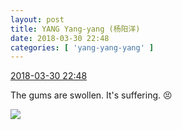 ```yaml
---
layout: post
title: YANG Yang-yang (杨阳洋)
date: 2018-03-30 22:48
categories: [ 'yang-yang-yang' ]
---
```


<div class="weibo-info">
  <a href="https://weibo.com/6505664746/G9OPAj0O3">2018-03-30 22:48</a>
</div>

The gums are swollen. It's suffering. :persevere:

<!-- more -->

<a href="//wx4.sinaimg.cn/mw690/0076h6Aygy1fpv8axfdt6j32yo1o0e88.jpg">
  <img class="weibo-pic-preview-h" src="//wx4.sinaimg.cn/orj360/0076h6Aygy1fpv8axfdt6j32yo1o0e88.jpg" />
</a>
